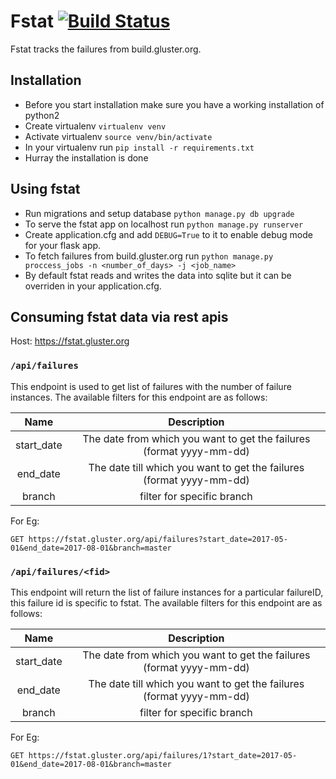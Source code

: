 # Fstat [![Build Status](https://travis-ci.org/gluster/fstat.svg?branch=master)](https://travis-ci.org/gluster/fstat)
Fstat tracks the failures from build.gluster.org.

## Installation
- Before you start installation make sure you have a working installation of python2
- Create virtualenv ``` virtualenv venv ```
- Activate virtualenv ``` source venv/bin/activate ```
- In your virtualenv run ``` pip install -r requirements.txt ```
- Hurray the installation is done

## Using fstat
- Run migrations and setup database ``` python manage.py db upgrade ```
- To serve the fstat app on localhost run ``` python manage.py runserver ```
- Create application.cfg and add ``` DEBUG=True ``` to it to enable debug mode for your flask app.
- To fetch failures from build.gluster.org run ``` python manage.py proccess_jobs -n <number_of_days> -j <job_name> ```
- By default fstat reads and writes the data into sqlite but it can be overriden in your application.cfg.

## Consuming fstat data via rest apis

Host: https://fstat.gluster.org

###  ``` /api/failures ```
This endpoint is used to get list of failures with the number of failure instances. The available filters for this endpoint are as follows:

**Name**|**Description**
:-----:|:-----:
start\_date| The date from which you want to get the failures (format yyyy-mm-dd)
end\_date| The date till which you want to get the failures (format yyyy-mm-dd)
branch| filter for specific branch

For Eg:

```
GET https://fstat.gluster.org/api/failures?start_date=2017-05-01&end_date=2017-08-01&branch=master
```

### ``` /api/failures/<fid> ```
This endpoint will return the list of failure instances for a particular failureID, this failure id is specific to fstat. The available filters for this endpoint are as follows:

**Name**|**Description**
:-----:|:-----:
start\_date| The date from which you want to get the failures (format yyyy-mm-dd)
end\_date| The date till which you want to get the failures (format yyyy-mm-dd)
branch| filter for specific branch

For Eg:

```
GET https://fstat.gluster.org/api/failures/1?start_date=2017-05-01&end_date=2017-08-01&branch=master
```
